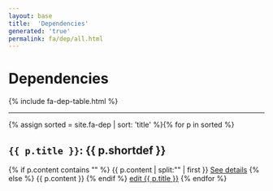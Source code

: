 ```yaml
---
layout: base
title:  'Dependencies'
generated: 'true'
permalink: fa/dep/all.html
---
```


# Dependencies

{% include fa-dep-table.html %}

----------

{% assign sorted = site.fa-dep | sort: 'title' %}{% for p in sorted %}
<a id="al-fa-dep/{{ p.title }}" class="al-dest"/>
<h2><code>{{ p.title }}</code>: {{ p.shortdef }}</h2>
{% if p.content contains "<!--details-->" %}    
{{ p.content | split:"<!--details-->" | first }}
<a href="{{ p.title }}" class="al-doc">See details</a>
{% else %}
{{ p.content }}
{% endif %}
<a href="{{ site.git_edit }}/{% if p.collection %}{{ p.relative_path }}{% else %}{{ p.path }}{% endif %}" target="#">edit {{ p.title }}</a>
{% endfor %}
